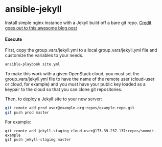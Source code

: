 ansible-jekyll
=============

Install simple nginx instance with a Jekyll build off a bare git repo.
[Credit goes out to this awesome blog post](https://www.digitalocean.com/community/tutorials/how-to-deploy-jekyll-blogs-with-git)

#### Execute

First, copy the group_vars/jekyll.yml to a local group_vars/jekyll.yml file and customize the variables to your needs.

```bash
ansible-playbook site.yml
```

To make this work with a given OpenStack cloud, you must set the group_vars/jekyll.yml file to have the name of the remote user (cloud-user or cloud, for example) and you must have your public key loaded as a keypair to the cloud so that you can clone git repositories.

Then, to deploy a Jekyll site to your new server:

```bash
git remote add prod user@example.org:repos/example-repo.git
git push prod master
```

For example:

```
git remote add jekyll-staging cloud-user@173.39.237.137:repos/summit-example
git push jekyll-staging master
```
